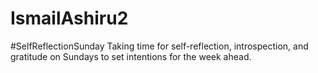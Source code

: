 # IsmailAshiru2
#SelfReflectionSunday Taking time for self-reflection, introspection, and gratitude on Sundays to set intentions for the week ahead.
